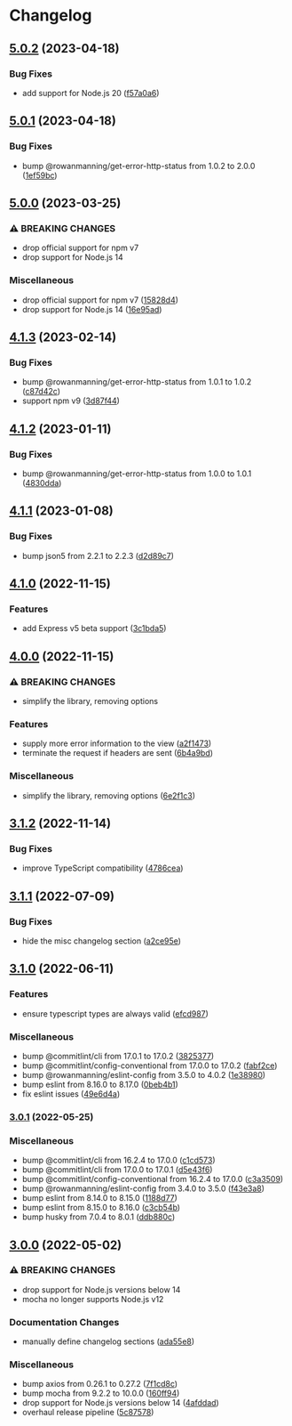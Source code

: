 # Changelog

## [5.0.2](https://github.com/rowanmanning/render-error-page/compare/v5.0.1...v5.0.2) (2023-04-18)


### Bug Fixes

* add support for Node.js 20 ([f57a0a6](https://github.com/rowanmanning/render-error-page/commit/f57a0a6e4bb86be73d3b84cb1ac9d96c5bf6a9ee))

## [5.0.1](https://github.com/rowanmanning/render-error-page/compare/v5.0.0...v5.0.1) (2023-04-18)


### Bug Fixes

* bump @rowanmanning/get-error-http-status from 1.0.2 to 2.0.0 ([1ef59bc](https://github.com/rowanmanning/render-error-page/commit/1ef59bcf42596fab3ac11eee9b652b3bfd2705f2))

## [5.0.0](https://github.com/rowanmanning/render-error-page/compare/v4.1.3...v5.0.0) (2023-03-25)


### ⚠ BREAKING CHANGES

* drop official support for npm v7
* drop support for Node.js 14

### Miscellaneous

* drop official support for npm v7 ([15828d4](https://github.com/rowanmanning/render-error-page/commit/15828d4eae15939c5232fd4915c2db61a7e58d20))
* drop support for Node.js 14 ([16e95ad](https://github.com/rowanmanning/render-error-page/commit/16e95ad439e1f94c55062b3d82c5c28a10f6d0d1))

## [4.1.3](https://github.com/rowanmanning/render-error-page/compare/v4.1.2...v4.1.3) (2023-02-14)


### Bug Fixes

* bump @rowanmanning/get-error-http-status from 1.0.1 to 1.0.2 ([c87d42c](https://github.com/rowanmanning/render-error-page/commit/c87d42c0ea0feaa901277b2e416df244cd1a6c5f))
* support npm v9 ([3d87f44](https://github.com/rowanmanning/render-error-page/commit/3d87f44dfbbc62a2165666cdf9aa69ea71788500))

## [4.1.2](https://github.com/rowanmanning/render-error-page/compare/v4.1.1...v4.1.2) (2023-01-11)


### Bug Fixes

* bump @rowanmanning/get-error-http-status from 1.0.0 to 1.0.1 ([4830dda](https://github.com/rowanmanning/render-error-page/commit/4830dda62edcd5c2f59d0efef375263390b4add2))

## [4.1.1](https://github.com/rowanmanning/render-error-page/compare/v4.1.0...v4.1.1) (2023-01-08)


### Bug Fixes

* bump json5 from 2.2.1 to 2.2.3 ([d2d89c7](https://github.com/rowanmanning/render-error-page/commit/d2d89c7e2041c683d314684cf34a21debd954ddd))

## [4.1.0](https://github.com/rowanmanning/render-error-page/compare/v4.0.0...v4.1.0) (2022-11-15)


### Features

* add Express v5 beta support ([3c1bda5](https://github.com/rowanmanning/render-error-page/commit/3c1bda5101338246d69332b625cd5a78d80bf68e))

## [4.0.0](https://github.com/rowanmanning/render-error-page/compare/v3.1.2...v4.0.0) (2022-11-15)


### ⚠ BREAKING CHANGES

* simplify the library, removing options

### Features

* supply more error information to the view ([a2f1473](https://github.com/rowanmanning/render-error-page/commit/a2f1473856bc49a632aa3962b22c054cbd127117))
* terminate the request if headers are sent ([6b4a9bd](https://github.com/rowanmanning/render-error-page/commit/6b4a9bddd48b70df5eab111e963df2f88367bb81))


### Miscellaneous

* simplify the library, removing options ([6e2f1c3](https://github.com/rowanmanning/render-error-page/commit/6e2f1c39783210aeed66f8065034f9288ad2d6aa))

## [3.1.2](https://github.com/rowanmanning/render-error-page/compare/v3.1.1...v3.1.2) (2022-11-14)


### Bug Fixes

* improve TypeScript compatibility ([4786cea](https://github.com/rowanmanning/render-error-page/commit/4786cea02f043525160845f1d531fc1147e422b9))

## [3.1.1](https://github.com/rowanmanning/render-error-page/compare/v3.1.0...v3.1.1) (2022-07-09)


### Bug Fixes

* hide the misc changelog section ([a2ce95e](https://github.com/rowanmanning/render-error-page/commit/a2ce95ed9bf45c26d01cd121ce960b15b3fa9000))

## [3.1.0](https://github.com/rowanmanning/render-error-page/compare/v3.0.1...v3.1.0) (2022-06-11)


### Features

* ensure typescript types are always valid ([efcd987](https://github.com/rowanmanning/render-error-page/commit/efcd987a15616774bd87cbd73842e411b9324bfe))


### Miscellaneous

* bump @commitlint/cli from 17.0.1 to 17.0.2 ([3825377](https://github.com/rowanmanning/render-error-page/commit/3825377d43cda6a1054d388cfd5549264c3c4ab1))
* bump @commitlint/config-conventional from 17.0.0 to 17.0.2 ([fabf2ce](https://github.com/rowanmanning/render-error-page/commit/fabf2ce0c337ecfbe215cd962de9b72bed702739))
* bump @rowanmanning/eslint-config from 3.5.0 to 4.0.2 ([1e38980](https://github.com/rowanmanning/render-error-page/commit/1e3898098d3ea54b185629541a9aca3238770aac))
* bump eslint from 8.16.0 to 8.17.0 ([0beb4b1](https://github.com/rowanmanning/render-error-page/commit/0beb4b118b2ca20eef8f414cfe511919fe06f552))
* fix eslint issues ([49e6d4a](https://github.com/rowanmanning/render-error-page/commit/49e6d4aefb06be81cd26adc084d88336f7d90504))

### [3.0.1](https://github.com/rowanmanning/render-error-page/compare/v3.0.0...v3.0.1) (2022-05-25)


### Miscellaneous

* bump @commitlint/cli from 16.2.4 to 17.0.0 ([c1cd573](https://github.com/rowanmanning/render-error-page/commit/c1cd57371d7eda9280a3c652415521f918d1110a))
* bump @commitlint/cli from 17.0.0 to 17.0.1 ([d5e43f6](https://github.com/rowanmanning/render-error-page/commit/d5e43f6f63f25523b4a7549cf5f350d9bc2a149e))
* bump @commitlint/config-conventional from 16.2.4 to 17.0.0 ([c3a3509](https://github.com/rowanmanning/render-error-page/commit/c3a3509008ea432ef533639b9cc7f5ad894c6cf5))
* bump @rowanmanning/eslint-config from 3.4.0 to 3.5.0 ([f43e3a8](https://github.com/rowanmanning/render-error-page/commit/f43e3a8779dd61ff2103c65aa2778a5ca429c727))
* bump eslint from 8.14.0 to 8.15.0 ([1188d77](https://github.com/rowanmanning/render-error-page/commit/1188d7737a5ed6de734dea8e03e50def26d87fe3))
* bump eslint from 8.15.0 to 8.16.0 ([c3cb54b](https://github.com/rowanmanning/render-error-page/commit/c3cb54bbce315a19d2ec9ae81ccb2e4d1301fe94))
* bump husky from 7.0.4 to 8.0.1 ([ddb880c](https://github.com/rowanmanning/render-error-page/commit/ddb880c70ac3eb4d51e22cecf63bebe6df7089a2))

## [3.0.0](https://github.com/rowanmanning/render-error-page/compare/v2.3.0...v3.0.0) (2022-05-02)


### ⚠ BREAKING CHANGES

* drop support for Node.js versions below 14
* mocha no longer supports Node.js v12

### Documentation Changes

* manually define changelog sections ([ada55e8](https://github.com/rowanmanning/render-error-page/commit/ada55e801f3713add3cdff9cefd69cc68812164a))


### Miscellaneous

* bump axios from 0.26.1 to 0.27.2 ([7f1cd8c](https://github.com/rowanmanning/render-error-page/commit/7f1cd8c81ad19c13d9a0e7ecaf235a5223e7d239))
* bump mocha from 9.2.2 to 10.0.0 ([160ff94](https://github.com/rowanmanning/render-error-page/commit/160ff943ae03a35533ce8ffa2c7ccca4c780a300))
* drop support for Node.js versions below 14 ([4afddad](https://github.com/rowanmanning/render-error-page/commit/4afddadbc4ac37670a4a97a5afa98b69e4e2898c))
* overhaul release pipeline ([5c87578](https://github.com/rowanmanning/render-error-page/commit/5c875781c9e3e46471e9e82b7c71c176ebf8dab3))
